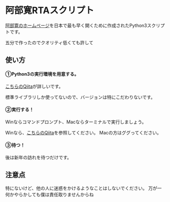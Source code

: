# 阿部寛RTAスクリプト

[阿部寛のホームページ](http://abehiroshi.la.coocan.jp/)を日本で最も早く開くために作成されたPython3スクリプトです。

五分で作ったのでクオリティ低くても許して

## 使い方

#### ①Python3の実行環境を用意する。 

[こちらのQiita](https://qiita.com/oyan29/items/832f0616589c9f0fcf9d)が詳しいです。

標準ライブラリしか使ってないので、バージョンは特にこだわりないです。

#### ②実行する！

Winならコマンドプロンプト、Macならターミナルで実行しましょう。

Winなら、[こちらのQiita](https://qiita.com/jin237/items/8f516c41ee2c87aad775)を参照してください。
Macの方はググってください。

#### ③待つ！

後は新年の訪れを待つだけです。

## 注意点

特にないけど、他の人に迷惑をかけるようなことはしないでください。
万が一何かやらかしても僕は責任取りませんからね
